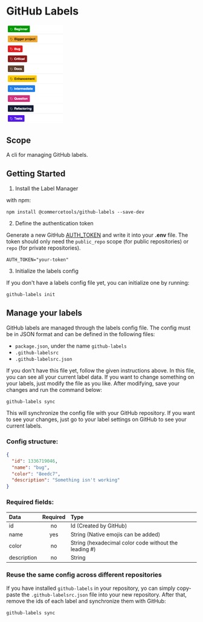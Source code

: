 # GitHub Labels

<div style="text-align: left">
  <img src="./pictures/gh-labels.png" width="150px"/>
</div>

## Scope

A cli for managing GitHub labels.

## Getting Started

1. Install the Label Manager

with npm:

```
npm install @commercetools/github-labels --save-dev
```

2. Define the authentication token

Generate a new GitHub [AUTH_TOKEN](https://github.com/settings/tokens) and write it into your **.env** file. The token should only need the `public_repo` scope (for public repositories) or `repo` (for private repositories).

```
AUTH_TOKEN="your-token"
```

3. Initialize the labels config

If you don't have a labels config file yet, you can initialize one by running:

```
github-labels init
```

## Manage your labels

GitHub labels are managed through the labels config file. The config must be in JSON format and can be defined in the following files:

- `package.json`, under the name `github-labels`
- `.github-labelsrc`
- `.github-labelsrc.json`

If you don't have this file yet, follow the given instructions above.
In this file, you can see all your current label data. If you want to change something on your labels,
just modify the file as you like. After modifying, save your changes and run the command below:

```
github-labels sync
```

This will synchronize the config file with your GitHub repository.
If you want to see your changes, just go to your label settings on GitHub to see your current labels.

### Config structure:

```json
{
  "id": 1336719046,
  "name": "bug",
  "color": "8eedc7",
  "description": "Something isn't working"
}
```

### Required fields:

| Data        | Required | Type                                                  |
| :---------- | :------: | :---------------------------------------------------- |
| id          |    no    | Id (Created by GitHub)                                |
| name        |   yes    | String (Native emojis can be added)                   |
| color       |    no    | String (hexadecimal color code without the leading #) |
| description |    no    | String                                                |

### Reuse the same config across different repositories

If you have installed `github-labels` in your repository, yo can simply copy-paste the
`.github-labelsrc.json` file into your new repository. After that, remove the ids of each
label and synchronize them with GitHub:

```
github-labels sync
```
